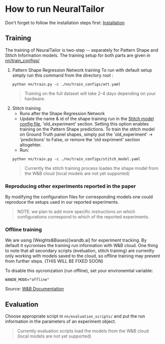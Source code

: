 # How to run NeuralTailor

Don't forget to follow the installation steps first: [Installation](Installation.md)

## Training

The training of NeuralTailor is two-step -- separately for Pattern Shape and Stitch Information models. 
The training setup for both parts are given in [nn/train_configs/](../nn/train_configs/)

1. Pattern Shape Regression Network training
    To run with default setup simply run this command from the directory root : 
    ```
    python nn/train.py -c ./nn/train_configs/att.yaml
    ```
    > Training on the full dataset will take 2-4 days depending on your hardware. 
2. Stitch training 
    * Runs after the Shape Regression Network
    * Update the name & id of the shape training run in the [Stitch model config file](../nn/train_configs/stitch_model.yaml), 'old_experiment' section. Setting this option enables training on the Pattern Shape predictions. 
        To train the stitch model on Ground Truth panel shapes, simply put the 'old_experiment' -> 'predictions' to False, or remore the 'old expriment' section altogehter.
    * Run: 
    ```
    python nn/train.py -c ./nn/train_configs/stitch_model.yaml
    ```
    > Currently the stitch training process loades the shape model from the W&B cloud (local models are not yet supported)

### Reproducing other experiments reported in the paper

By modifying the configuration files for corresponding models one could reproduce the setups used in our reported experiments. 

> NOTE: we plan to add more specific instructions on which configurations correspond to which of the reported experiments.

### Offline training

We are using (Weights&Biases)[wandb.ai] for experiment tracking. By default it sycronises the training run information with W&B cloud. One thing to note that all secondary scripts (eveluation, stitch training) are currenlty only working with models saved to the cloud, so offline training may prevent from further steps. (THIS WILL BE FIXED SOON) 

To disable this sycronization (run offline), set your environemtal variable: 

```
WANDB_MODE="offline"
```
Source: [W&B Documentation](https://docs.wandb.ai/guides/track/launch#is-it-possible-to-save-metrics-offline-and-sync-them-to-w-and-b-later)


## Evaluation

Choose appropriate script in `nn/evaluation_scripts/` and put the run information in the parameters of an experiment object.

> Currently evaluation scripts load the models from the W&B cloud (local models are not yet supported)
